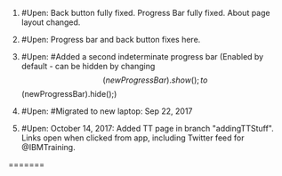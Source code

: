 1) #Upen: Back button fully fixed. Progress Bar fully fixed. About page layout changed.

2) #Upen: Progress bar and back button fixes here. 

3) #Upen: #Added a second indeterminate progress bar (Enabled by default - can be hidden by changing $$(newProgressBar).show(); to $$(newProgressBar).hide();)

4) #Upen: #Migrated to new laptop: Sep 22, 2017

5) #Upen: October 14, 2017: Added TT page in branch "addingTTStuff". Links open when clicked from app, including Twitter feed for @IBMTraining. 

=======